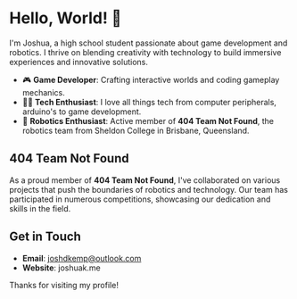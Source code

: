 # Hello, World! 👋

I'm Joshua, a high school student passionate about game development and robotics. I thrive on blending creativity with technology to build immersive experiences and innovative solutions.

- 🎮 **Game Developer**: Crafting interactive worlds and coding gameplay mechanics.
- 🧑‍💻 **Tech Enthusiast**: I love all things tech from computer peripherals, arduino's to game development.
- 🤖 **Robotics Enthusiast**: Active member of **404 Team Not Found**, the robotics team from Sheldon College in Brisbane, Queensland.

## 404 Team Not Found

As a proud member of **404 Team Not Found**, I've collaborated on various projects that push the boundaries of robotics and technology. Our team has participated in numerous competitions, showcasing our dedication and skills in the field.

## Get in Touch

- **Email**: joshdkemp@outlook.com
- **Website**: joshuak.me

Thanks for visiting my profile!
